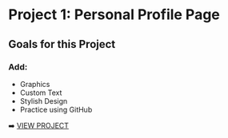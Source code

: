 # Project 1: Personal Profile Page
 
## Goals for this Project

### Add:
- Graphics
- Custom Text
- Stylish Design
- Practice using GitHub

➡️ [VIEW PROJECT](https://rapidisimo.github.io/Project-1-Personal-Profile-Page/)